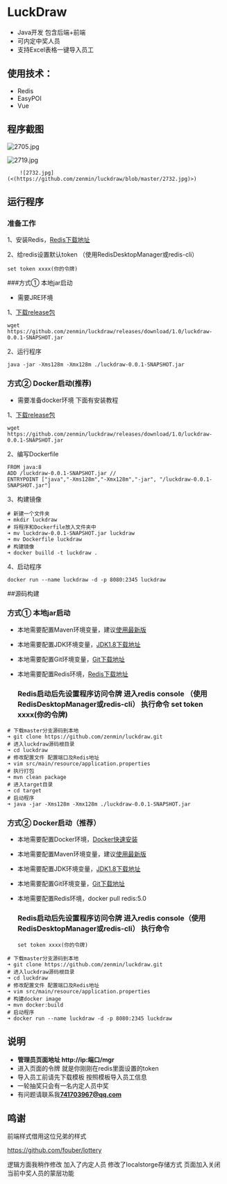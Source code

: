 # LuckDraw
- Java开发 包含后端+前端 
- 可内定中奖人员
- 支持Excel表格一键导入员工

## 使用技术：

- Redis
- EasyPOI
- Vue

## 程序截图

![2705.jpg](<https://github.com/zenmin/luckdraw/blob/master/2705.jpg>)

![2719.jpg](<https://github.com/zenmin/luckdraw/blob/master/2719.jpg>)

 		![2732.jpg](<(https://github.com/zenmin/luckdraw/blob/master/2732.jpg)>)

## 运行程序

### 准备工作

1、安装Redis，[Redis下载地址](https://redis.io/download)

2、给redis设置默认token （使用RedisDesktopManager或redis-cli）

```CQL
set token xxxx(你的令牌)
```

###方式① 本地jar启动

- 需要JRE环境

1、[下载release包](https://github.com/zenmin/luckdraw/releases/download/1.0/luckdraw-0.0.1-SNAPSHOT.jar)

```shell
wget https://github.com/zenmin/luckdraw/releases/download/1.0/luckdraw-0.0.1-SNAPSHOT.jar
```

2、运行程序

```shell
java -jar -Xms128m -Xmx128m ./luckdraw-0.0.1-SNAPSHOT.jar
```

### 方式② Docker启动(推荐)

- 需要准备docker环境 下面有安装教程

1、[下载release包](https://github.com/zenmin/luckdraw/releases/download/1.0/luckdraw-0.0.1-SNAPSHOT.jar)

```shell
wget https://github.com/zenmin/luckdraw/releases/download/1.0/luckdraw-0.0.1-SNAPSHOT.jar
```

2、编写Dockerfile

```shell
FROM java:8
ADD /luckdraw-0.0.1-SNAPSHOT.jar //
ENTRYPOINT ["java","-Xms128m","-Xmx128m","-jar", "/luckdraw-0.0.1-SNAPSHOT.jar"]
```

3、构建镜像

```shell
# 新建一个文件夹
➜ mkdir luckdraw
# 将程序和Dockerfile放入文件夹中
➜ mv luckdraw-0.0.1-SNAPSHOT.jar luckdraw
➜ mv Dockerfile luckdraw
# 构建镜像 
➜ docker builld -t luckdraw .
```

4、启动程序

```shell
docker run --name luckdraw -d -p 8080:2345 luckdraw
```

##源码构建

### 方式① 本地jar启动

- 本地需要配置Maven环境变量，建议[使用最新版](https://maven.apache.org/download.cgi)

- 本地需要配置JDK环境变量，[JDK1.8下载地址](https://www.oracle.com/technetwork/java/javase/downloads/jdk8-downloads-2133151.html)

- 本地需要配置Git环境变量，[Git下载地址](https://git-scm.com/downloads)

- 本地需要配置Redis环境，[Redis下载地址](https://redis.io/download)

  ### Redis启动后先设置程序访问令牌 进入redis console  （使用RedisDesktopManager或redis-cli） 执行命令 set token xxxx(你的令牌)

```shell
# 下载master分支源码到本地
➜ git clone https://github.com/zenmin/luckdraw.git
# 进入luckdraw源码根目录
➜ cd luckdraw
# 修改配置文件 配置端口及Redis地址
➜ vim src/main/resource/application.properties
# 执行打包
➜ mvn clean package
# 进入target目录
➜ cd target
# 启动程序
➜ java -jar -Xms128m -Xmx128m ./luckdraw-0.0.1-SNAPSHOT.jar
```

### 方式② Docker启动（推荐）

- 本地需要配置Docker环境，[Docker快速安装](https://blog.csdn.net/zenmin2015/article/details/86551199)

- 本地需要配置Maven环境变量，建议[使用最新版](https://maven.apache.org/download.cgi)

- 本地需要配置JDK环境变量，[JDK1.8下载地址](https://www.oracle.com/technetwork/java/javase/downloads/jdk8-downloads-2133151.html)

- 本地需要配置Git环境变量，[Git下载地址](https://git-scm.com/downloads)

- 本地需要配置Redis环境，docker pull redis:5.0

  ### Redis启动后先设置程序访问令牌 进入redis console（使用RedisDesktopManager或redis-cli） 执行命令

  ```CQL
  set token xxxx(你的令牌)
  ```

```shell
# 下载master分支源码到本地
➜ git clone https://github.com/zenmin/luckdraw.git
# 进入luckdraw源码根目录
➜ cd luckdraw
# 修改配置文件 配置端口及Redis地址
➜ vim src/main/resource/application.properties
# 构建docker image
➜ mvn docker:build
# 启动程序
➜ docker run --name luckdraw -d -p 8080:2345 luckdraw
```

## 说明

- **管理员页面地址 http://ip:端口/mgr**
- 进入页面的令牌 就是你刚刚在redis里面设置的token
- 导入员工前请先下载模板  按照模板导入员工信息
- 一轮抽奖只会有一名内定人员中奖
- 有问题请联系我**741703967@qq.com**

## 鸣谢

前端样式借用这位兄弟的样式

<https://github.com/fouber/lottery>

逻辑方面我稍作修改 加入了内定人员 修改了localstorge存储方式 页面加入关闭当前中奖人员的蒙层功能

